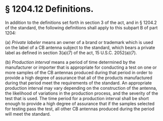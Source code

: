 # § 1204.12   Definitions.

In addition to the definitions set forth in section 3 of the act, and in § 1204.2 of the standard, the following definitions shall apply to this subpart B of part 1204:


(a) *Private labeler* means an owner of a brand or trademark which is used on the label of a CB antenna subject to the standard, which bears a private label as defined in section 3(a)(7) of the act, 15 U.S.C. 2052(a)(7).


(b) *Production interval* means a period of time determined by the manufacturer or importer that is appropriate for conducting a test on one or more samples of the CB antennas produced during that period in order to provide a high degree of assurance that all of the products manufactured during that period meet the requirements of the standard. An appropriate production interval may vary depending on the construction of the antenna, the likelihood of variations in the production process, and the severity of the test that is used. The time period for a production interval shall be short enough to provide a high degree of assurance that if the samples selected for testing pass the test, all other CB antennas produced during the period will meet the standard.




